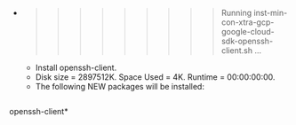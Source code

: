 * >>>>>>>>> Running inst-min-con-xtra-gcp-google-cloud-sdk-openssh-client.sh ...
  * Install openssh-client.
  * Disk size = 2897512K. Space Used = 4K. Runtime = 00:00:00:00.
  * The following NEW packages will be installed:
  ```bash
openssh-client*
  ```
